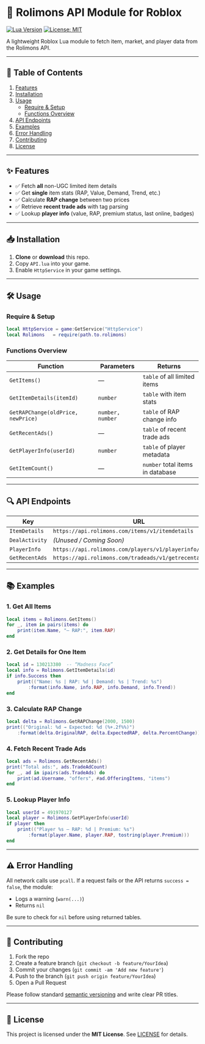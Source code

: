 # 🚀 Rolimons API Module for Roblox

[![Lua Version](https://img.shields.io/badge/Lua-5.1-blue)](https://www.lua.org/) [![License: MIT](https://img.shields.io/badge/License-MIT-green)](LICENSE)

A lightweight Roblox Lua module to fetch item, market, and player data from the Rolimons API.

---

## 🔗 Table of Contents

1. [Features](#✨-features)  
2. [Installation](#📥-installation)  
3. [Usage](#🛠️-usage)  
   - [Require & Setup](#require--setup)  
   - [Functions Overview](#functions-overview)  
4. [API Endpoints](#🔍-api-endpoints)  
5. [Examples](#📚-examples)  
6. [Error Handling](#⚠️-error-handling)  
7. [Contributing](#🤝-contributing)  
8. [License](#📄-license)  

---

## ✨ Features

- ✅ Fetch **all** non-UGC limited item details  
- ✅ Get **single** item stats (RAP, Value, Demand, Trend, etc.)  
- ✅ Calculate **RAP change** between two prices  
- ✅ Retrieve **recent trade ads** with tag parsing  
- ✅ Lookup **player info** (value, RAP, premium status, last online, badges)  

---

## 📥 Installation

1. **Clone** or **download** this repo.  
2. Copy `API.lua` into your game.  
3. Enable `HttpService` in your game settings.

---

## 🛠️ Usage

### Require & Setup

```lua
local HttpService = game:GetService("HttpService")
local Rolimons   = require(path.to.rolimons)
```

### Functions Overview

| Function                           | Parameters                        | Returns                              |
| ---------------------------------- | --------------------------------- | ------------------------------------ |
| `GetItems()`                       | —                                 | `table` of all limited items         |
| `GetItemDetails(itemId)`           | `number`                          | `table` with item stats              |
| `GetRAPChange(oldPrice, newPrice)` | `number, number`                  | `table` of RAP change info           |
| `GetRecentAds()`                   | —                                 | `table` of recent trade ads          |
| `GetPlayerInfo(userId)`            | `number`                          | `table` of player metadata           |
| `GetItemCount()`                   | —                                 | `number` total items in database     |

---

## 🔍 API Endpoints

| Key            | URL                                                            |
| -------------- | -------------------------------------------------------------- |
| `ItemDetails`  | `https://api.rolimons.com/items/v1/itemdetails`                |
| `DealActivity` | *(Unused / Coming Soon)*                                       |
| `PlayerInfo`   | `https://api.rolimons.com/players/v1/playerinfo/{UserId}`      |
| `GetRecentAds` | `https://api.rolimons.com/tradeads/v1/getrecentads`            |

---

## 📚 Examples

### 1. Get All Items

```lua
local items = Rolimons.GetItems()
for _, item in pairs(items) do
    print(item.Name, "— RAP:", item.RAP)
end
```

### 2. Get Details for One Item

```lua
local id = 130213380  -- “Madness Face”
local info = Rolimons.GetItemDetails(id)
if info.Success then
    print(("Name: %s | RAP: %d | Demand: %s | Trend: %s")
        :format(info.Name, info.RAP, info.Demand, info.Trend))
end
```

### 3. Calculate RAP Change

```lua
local delta = Rolimons.GetRAPChange(2000, 1500)
print(("Original: %d → Expected: %d (%+.2f%%)")
    :format(delta.OriginalRAP, delta.ExpectedRAP, delta.PercentChange))
```

### 4. Fetch Recent Trade Ads

```lua
local ads = Rolimons.GetRecentAds()
print("Total ads:", ads.TradeAdCount)
for _, ad in ipairs(ads.TradeAds) do
    print(ad.Username, "offers", #ad.OfferingItems, "items")
end
```

### 5. Lookup Player Info

```lua
local userId = 491970127
local player = Rolimons.GetPlayerInfo(userId)
if player then
    print(("Player %s — RAP: %d | Premium: %s")
        :format(player.Name, player.RAP, tostring(player.Premium)))
end
```

---

## ⚠️ Error Handling

All network calls use `pcall`. If a request fails or the API returns `success = false`, the module:

- Logs a warning (`warn(...)`)  
- Returns `nil`  

Be sure to check for `nil` before using returned tables.

---

## 🤝 Contributing

1. Fork the repo  
2. Create a feature branch (`git checkout -b feature/YourIdea`)  
3. Commit your changes (`git commit -am 'Add new feature'`)  
4. Push to the branch (`git push origin feature/YourIdea`)  
5. Open a Pull Request  

Please follow standard [semantic versioning](https://semver.org/) and write clear PR titles.

---

## 📄 License

This project is licensed under the **MIT License**. See [LICENSE](LICENSE) for details.
